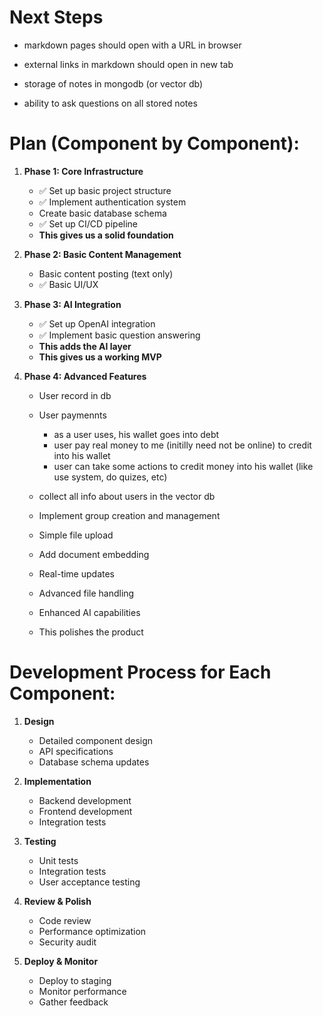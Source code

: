 # Next Steps


 - markdown pages should open with a URL in browser

- external links in markdown should open in new tab
- storage of notes in mongodb (or vector db)
- ability to ask questions on all stored notes  

# Plan (Component by Component):

1. **Phase 1: Core Infrastructure**
   - ✅ Set up basic project structure
   - ✅ Implement authentication system
   - Create basic database schema 
   - ✅ Set up CI/CD pipeline
   - **This gives us a solid foundation**

2. **Phase 2: Basic Content Management**
   - Basic content posting (text only)
   - ✅ Basic UI/UX

3. **Phase 3: AI Integration**
   - ✅ Set up OpenAI integration
   - ✅ Implement basic question answering
   - **This adds the AI layer**
   - **This gives us a working MVP**  

1. **Phase 4: Advanced Features**
   - User record in db
   - User paymennts
      - as a user uses, his wallet goes into debt
      - user pay real money to me (initilly need not be online) to credit into his wallet
      - user can take some actions to credit money into his wallet (like use system, do quizes, etc) 
   - collect all info about users in the vector db




   - Implement group creation and management
   - Simple file upload   
   - Add document embedding
   - Real-time updates
   - Advanced file handling
   - Enhanced AI capabilities
   - This polishes the product


# Development Process for Each Component:

1. **Design**
   - Detailed component design
   - API specifications
   - Database schema updates

2. **Implementation**
   - Backend development
   - Frontend development
   - Integration tests

3. **Testing**
   - Unit tests
   - Integration tests
   - User acceptance testing

4. **Review & Polish**
   - Code review
   - Performance optimization
   - Security audit

5. **Deploy & Monitor**
   - Deploy to staging
   - Monitor performance
   - Gather feedback

